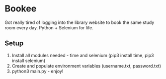 # Bookee
Got really tired of logging into the library website to book the same study room every day. Python + Selenium for life.

## Setup
1. Install all modules needed - time and selenium (pip3 install time, pip3 install selenium)
2. Create and populate environment variables (username.txt, password.txt)
3. python3 main.py - enjoy!
